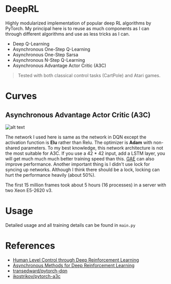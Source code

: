 # DeepRL
Highly modularized implementation of popular deep RL algorithms by PyTorch. My principal here is to
reuse as much components as I can through different algorithms and use as less tricks as I can.
* Deep Q-Learning
* Asynchronous One-Step Q-Learning
* Asynchronous One-Step Sarsa 
* Asynchronous N-Step Q-Learning
* Asynchronous Advantage Actor Critic (A3C)

>Tested with both classical control tasks (CartPole) and Atari games.

# Curves

## Asynchronous Advantage Actor Critic (A3C)

![alt text](DeepRL/images/A3C-PongNoFrameskip-v3.png)

The network I used here is same as the network in DQN except the activation function 
is **Elu** rather than Relu. The optimizer is **Adam** with non-shared parameters.
To my best knowledge, this network architecture is not the most suitable for A3C. 
If you use a 42 * 42 input, add a LSTM layer, you will get much much much better training speed 
than this. [GAE](http://www.breloff.com/DeepRL-OnlineGAE/) can also improve performance.
Another important thing is I didn't use lock for syncing up networks. Although I think there
should be a lock, locking can hurt the performance heavily (about 50%). 

The first 15 million frames took about 5 hours (16 processes) in a server with two Xeon E5-2620 v3.

# Usage
Detailed usage and all training details can be found in ```main.py```

# References
* [Human Level Control through Deep Reinforcement Learning](https://www.nature.com/nature/journal/v518/n7540/full/nature14236.html)
* [Asynchronous Methods for Deep Reinforcement Learning](https://arxiv.org/abs/1602.01783)
* [transedward/pytorch-dqn](https://github.com/transedward/pytorch-dqn)
* [ikostrikov/pytorch-a3c](https://github.com/ikostrikov/pytorch-a3c)
